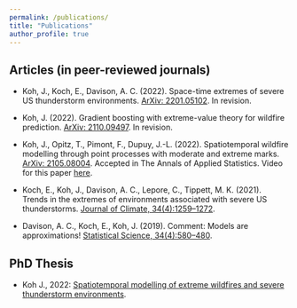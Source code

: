 ```yaml
---
permalink: /publications/
title: "Publications"
author_profile: true
---
```



Articles (in peer-reviewed journals)
---------------

- Koh, J., Koch, E., Davison, A. C. (2022). Space-time extremes of severe US thunderstorm environments. [ArXiv: 2201.05102](https://arxiv.org/abs/2201.05102). In revision.

- Koh, J. (2022). Gradient boosting with extreme-value theory for wildfire prediction. [ArXiv: 2110.09497](https://arxiv.org/abs/2110.09497). In revision.

- Koh, J., Opitz, T., Pimont, F., Dupuy, J.-L. (2022). Spatiotemporal wildfire modelling through point processes with moderate and extreme marks. [ArXiv: 2105.08004](https://arxiv.org/abs/2105.08004). Accepted in The Annals of Applied Statistics. Video for this paper [here](https://media.ed.ac.uk/media/Climate+ExtremesA+Jonathan+Koh/1_sjq69ibw).

- Koch, E., Koh, J., Davison, A. C., Lepore, C., Tippett, M. K. (2021). Trends in the extremes of environments associated with severe US thunderstorms. [Journal of Climate, 34(4):1259–1272](https://journals.ametsoc.org/view/journals/clim/34/4/JCLI-D-19-0826.1.xml).

- Davison, A. C., Koch, E., Koh, J. (2019). Comment: Models are approximations! [Statistical Science, 34(4):580–480](https://projecteuclid.org/journals/statistical-science/volume-34/issue-4/Comment-Models-Are-Approximations/10.1214/19-STS746.short).

PhD Thesis
---------------

- Koh J., 2022: [Spatiotemporal modelling of extreme wildfires and severe thunderstorm environments](https://infoscience.epfl.ch/record/291228?ln=en).
